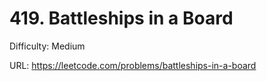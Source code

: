 # 419. Battleships in a Board

Difficulty: Medium

URL: https://leetcode.com/problems/battleships-in-a-board

